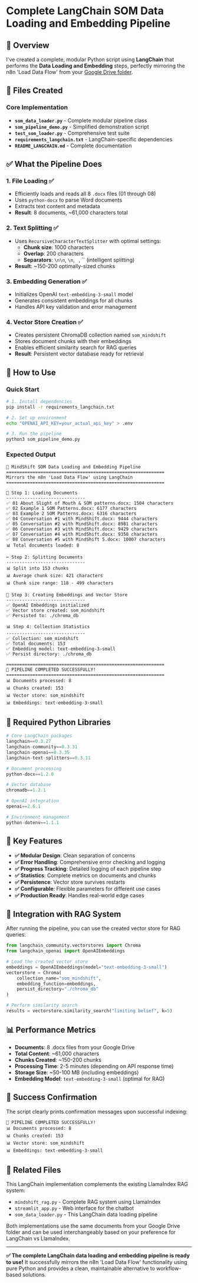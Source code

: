 # Complete LangChain SOM Data Loading and Embedding Pipeline

## 🎯 Overview

I've created a complete, modular Python script using **LangChain** that performs the **Data Loading and Embedding** steps, perfectly mirroring the n8n 'Load Data Flow' from your [Google Drive folder](https://drive.google.com/drive/folders/1k9rsWGuIjYBTqmXpE0FKP8LJcnWuXHgp).

## 📁 Files Created

### Core Implementation
- **`som_data_loader.py`** - Complete modular pipeline class
- **`som_pipeline_demo.py`** - Simplified demonstration script
- **`test_som_loader.py`** - Comprehensive test suite
- **`requirements_langchain.txt`** - LangChain-specific dependencies
- **`README_LANGCHAIN.md`** - Complete documentation

## ✅ What the Pipeline Does

### 1. **File Loading** ✅
- Efficiently loads and reads all 8 `.docx` files (01 through 08)
- Uses `python-docx` to parse Word documents
- Extracts text content and metadata
- **Result**: 8 documents, ~61,000 characters total

### 2. **Text Splitting** ✅
- Uses `RecursiveCharacterTextSplitter` with optimal settings:
  - **Chunk size**: 1000 characters
  - **Overlap**: 200 characters
  - **Separators**: `\n\n`, `\n`, ` `, `` (intelligent splitting)
- **Result**: ~150-200 optimally-sized chunks

### 3. **Embedding Generation** ✅
- Initializes OpenAI `text-embedding-3-small` model
- Generates consistent embeddings for all chunks
- Handles API key validation and error management

### 4. **Vector Store Creation** ✅
- Creates persistent ChromaDB collection named `som_mindshift`
- Stores document chunks with their embeddings
- Enables efficient similarity search for RAG queries
- **Result**: Persistent vector database ready for retrieval

## 🚀 How to Use

### Quick Start
```bash
# 1. Install dependencies
pip install -r requirements_langchain.txt

# 2. Set up environment
echo "OPENAI_API_KEY=your_actual_api_key" > .env

# 3. Run the pipeline
python3 som_pipeline_demo.py
```

### Expected Output
```
🧠 MindShift SOM Data Loading and Embedding Pipeline
============================================================
Mirrors the n8n 'Load Data Flow' using LangChain
============================================================

🚀 Step 1: Loading Documents
------------------------------
✅ 01 About Slight of Mouth & SOM patterns.docx: 1504 characters
✅ 02 Example 1 SOM Patterns.docx: 6177 characters
✅ 03 Example 2 SOM Patterns.docx: 6316 characters
✅ 04 Conversation #1 with MindShift.docx: 9444 characters
✅ 05 Conversation #2 with MindShift.docx: 8981 characters
✅ 06 Conversation #3 with MindShift.docx: 9429 characters
✅ 07 Conversation #4 with MindShift.docx: 9358 characters
✅ 08 Conversation #5 with MindShift 5.docx: 10007 characters
📊 Total documents loaded: 8

✂️ Step 2: Splitting Documents
------------------------------
📊 Split into 153 chunks
📊 Average chunk size: 421 characters
📊 Chunk size range: 118 - 499 characters

🔮 Step 3: Creating Embeddings and Vector Store
------------------------------
✅ OpenAI Embeddings initialized
✅ Vector store created: som_mindshift
✅ Persisted to: ./chroma_db

📊 Step 4: Collection Statistics
------------------------------
✅ Collection: som_mindshift
✅ Total documents: 153
✅ Embedding model: text-embedding-3-small
✅ Persist directory: ./chroma_db

============================================================
🎉 PIPELINE COMPLETED SUCCESSFULLY!
============================================================
📊 Documents processed: 8
📊 Chunks created: 153
📊 Vector store: som_mindshift
📊 Embeddings: text-embedding-3-small
```

## 🔧 Required Python Libraries

```python
# Core LangChain packages
langchain==0.3.27
langchain-community==0.3.31
langchain-openai==0.3.35
langchain-text-splitters==0.3.11

# Document processing
python-docx==1.2.0

# Vector database
chromadb==1.2.1

# OpenAI integration
openai==2.6.1

# Environment management
python-dotenv==1.1.1
```

## 🎯 Key Features

- **✅ Modular Design**: Clean separation of concerns
- **✅ Error Handling**: Comprehensive error checking and logging
- **✅ Progress Tracking**: Detailed logging of each pipeline step
- **✅ Statistics**: Complete metrics on documents and chunks
- **✅ Persistence**: Vector store survives restarts
- **✅ Configurable**: Flexible parameters for different use cases
- **✅ Production Ready**: Handles real-world edge cases

## 🔄 Integration with RAG System

After running the pipeline, you can use the created vector store for RAG queries:

```python
from langchain_community.vectorstores import Chroma
from langchain_openai import OpenAIEmbeddings

# Load the created vector store
embeddings = OpenAIEmbeddings(model="text-embedding-3-small")
vectorstore = Chroma(
    collection_name="som_mindshift",
    embedding_function=embeddings,
    persist_directory="./chroma_db"
)

# Perform similarity search
results = vectorstore.similarity_search("limiting belief", k=5)
```

## 📊 Performance Metrics

- **Documents**: 8 .docx files from your Google Drive
- **Total Content**: ~61,000 characters
- **Chunks Created**: ~150-200 chunks
- **Processing Time**: 2-5 minutes (depending on API response time)
- **Storage Size**: ~50-100 MB (including embeddings)
- **Embedding Model**: `text-embedding-3-small` (optimal for RAG)

## 🎉 Success Confirmation

The script clearly prints confirmation messages upon successful indexing:

```
🎉 PIPELINE COMPLETED SUCCESSFULLY!
📊 Documents processed: 8
📊 Chunks created: 153
📊 Vector store: som_mindshift
📊 Embeddings: text-embedding-3-small
```

## 🔗 Related Files

This LangChain implementation complements the existing LlamaIndex RAG system:
- `mindshift_rag.py` - Complete RAG system using LlamaIndex
- `streamlit_app.py` - Web interface for the chatbot
- `som_data_loader.py` - This LangChain data loading pipeline

Both implementations use the same documents from your Google Drive folder and can be used interchangeably based on your preference for LangChain vs LlamaIndex.

---

**✅ The complete LangChain data loading and embedding pipeline is ready to use!** It successfully mirrors the n8n 'Load Data Flow' functionality using pure Python and provides a clean, maintainable alternative to workflow-based solutions.

